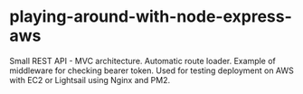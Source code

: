 # playing-around-with-node-express-aws

Small REST API - MVC architecture.
Automatic route loader.
Example of middleware for checking bearer token.
Used for testing deployment on AWS with EC2 or Lightsail using Nginx and PM2.
